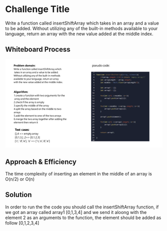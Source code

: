 # Challenge Title
Write a function called insertShiftArray which takes in an array and a value to be added. Without utilizing any of the built-in methods available to your language, return an array with the new value added at the middle index.

## Whiteboard Process
![](./insertShiftArray.png)

## Approach & Efficiency
The time complexity of inserting an element in the middle of an array is O(n/2) or O(n) 

## Solution
In order to run the the code you should call the insertShiftArray function, if we got an array called array1 [0,1,3,4] and we send it aloong with the element 2 as an arguments to the function, the element should be added as follow [0,1,2,3,4]